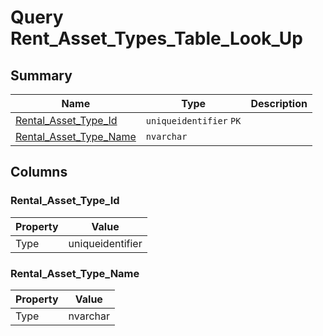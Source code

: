 # Query Rent_Asset_Types_Table_Look_Up


## Summary

| Name | Type | Description |
| - | - | --- |
|[Rental_Asset_Type_Id](#rental_asset_type_id)|`uniqueidentifier` `PK`||
|[Rental_Asset_Type_Name](#rental_asset_type_name)|`nvarchar` ||

## Columns

### Rental_Asset_Type_Id

| Property | Value |
| - | - |
|Type|uniqueidentifier|

### Rental_Asset_Type_Name

| Property | Value |
| - | - |
|Type|nvarchar|


